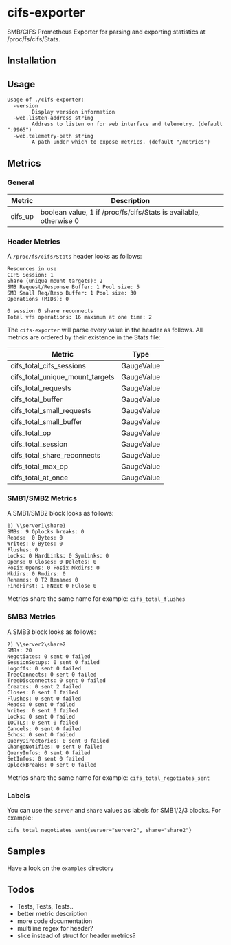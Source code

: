 # cifs-exporter
SMB/CIFS Prometheus Exporter for parsing and exporting statistics at /proc/fs/cifs/Stats.

## Installation

## Usage
```
Usage of ./cifs-exporter:
  -version
        Display version information
  -web.listen-address string
        Address to listen on for web interface and telemetry. (default ":9965")
  -web.telemetry-path string
        A path under which to expose metrics. (default "/metrics")
```

## Metrics

### General

| Metric | Description |
| --- | --- |
| cifs_up | boolean value, 1 if /proc/fs/cifs/Stats is available, otherwise 0 |


### Header Metrics

A `/proc/fs/cifs/Stats` header looks as follows:
```
Resources in use
CIFS Session: 1
Share (unique mount targets): 2
SMB Request/Response Buffer: 1 Pool size: 5
SMB Small Req/Resp Buffer: 1 Pool size: 30
Operations (MIDs): 0

0 session 0 share reconnects
Total vfs operations: 16 maximum at one time: 2
```

The `cifs-exporter` will parse every value in the header as follows.
All metrics are ordered by their existence in the Stats file:

| Metric | Type |
| --- | --- |
| cifs_total_cifs_sessions | GaugeValue |
| cifs_total_unique_mount_targets | GaugeValue |
| cifs_total_requests | GaugeValue |
| cifs_total_buffer | GaugeValue |
| cifs_total_small_requests | GaugeValue |
| cifs_total_small_buffer | GaugeValue |
| cifs_total_op | GaugeValue |
| cifs_total_session | GaugeValue |
| cifs_total_share_reconnects | GaugeValue |
| cifs_total_max_op | GaugeValue |
| cifs_total_at_once | GaugeValue |


### SMB1/SMB2 Metrics

A SMB1/SMB2 block looks as follows:
```
1) \\server1\share1
SMBs: 9 Oplocks breaks: 0
Reads:  0 Bytes: 0
Writes: 0 Bytes: 0
Flushes: 0
Locks: 0 HardLinks: 0 Symlinks: 0
Opens: 0 Closes: 0 Deletes: 0
Posix Opens: 0 Posix Mkdirs: 0
Mkdirs: 0 Rmdirs: 0
Renames: 0 T2 Renames 0
FindFirst: 1 FNext 0 FClose 0
```

Metrics share the same name for example: `cifs_total_flushes`

### SMB3 Metrics

A SMB3 block looks as follows:
```
2) \\server2\share2
SMBs: 20
Negotiates: 0 sent 0 failed
SessionSetups: 0 sent 0 failed
Logoffs: 0 sent 0 failed
TreeConnects: 0 sent 0 failed
TreeDisconnects: 0 sent 0 failed
Creates: 0 sent 2 failed
Closes: 0 sent 0 failed
Flushes: 0 sent 0 failed
Reads: 0 sent 0 failed
Writes: 0 sent 0 failed
Locks: 0 sent 0 failed
IOCTLs: 0 sent 0 failed
Cancels: 0 sent 0 failed
Echos: 0 sent 0 failed
QueryDirectories: 0 sent 0 failed
ChangeNotifies: 0 sent 0 failed
QueryInfos: 0 sent 0 failed
SetInfos: 0 sent 0 failed
OplockBreaks: 0 sent 0 failed
```

Metrics share the same name for example: `cifs_total_negotiates_sent`

### Labels

You can use the `server` and `share` values as labels for SMB1/2/3 blocks.
For example:

```
cifs_total_negotiates_sent{server="server2", share="share2"}
```

## Samples

Have a look on the `examples` directory

## Todos

* Tests, Tests, Tests..
* better metric description
* more code documentation
* multiline regex for header?
* slice instead of struct for header metrics?
